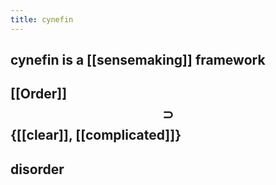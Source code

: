 ```yaml
---
title: cynefin
---
```


## cynefin is a [[sensemaking]] framework
## [[Order]] $$\supset$$ {[[clear]], [[complicated]]}
## disorder
